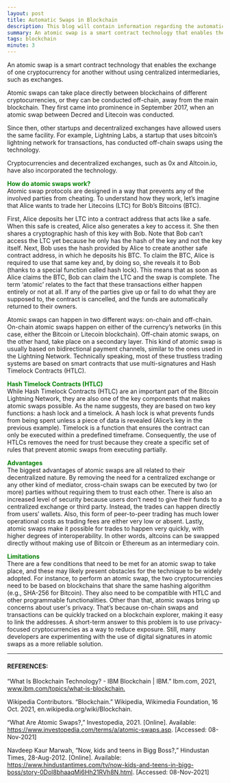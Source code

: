 ```yaml
---
layout: post
title: Automatic Swaps in Blockchain
description: This blog will contain information regarding the automatic swaps in Blockchain.
summary: An atomic swap is a smart contract technology that enables the exchange of one cryptocurrency for another without using centralized intermediaries, such as exchanges. 
tags: blockchain
minute: 3
---
```


An atomic swap is a smart contract technology that enables the exchange of one cryptocurrency for another without using centralized intermediaries, such as exchanges.

Atomic swaps can take place directly between blockchains of different cryptocurrencies, or they can be conducted off-chain, away from the main blockchain. They first came into prominence in September 2017, when an atomic swap between Decred and Litecoin was conducted. 

Since then, other startups and decentralized exchanges have allowed users the same facility. For example, Lightning Labs, a startup that uses bitcoin’s lightning network for transactions, has conducted off-chain swaps using the technology.

Cryptocurrencies and decentralized exchanges, such as 0x and Altcoin.io, have also incorporated the technology. 


<b><span style="color:green">How do atomic swaps work?</span></b><br>
Atomic swap protocols are designed in a way that prevents any of the involved parties from cheating. To understand how they work, let’s imagine that Alice wants to trade her Litecoins (LTC) for Bob’s Bitcoins (BTC).

First, Alice deposits her LTC into a contract address that acts like a safe. When this safe is created, Alice also generates a key to access it. She then shares a cryptographic hash of this key with Bob. Note that Bob can’t access the LTC yet because he only has the hash of the key and not the key itself.
Next, Bob uses the hash provided by Alice to create another safe contract address, in which he deposits his BTC. To claim the BTC, Alice is required to use that same key and, by doing so, she reveals it to Bob (thanks to a special function called hash lock). This means that as soon as Alice claims the BTC, Bob can claim the LTC and the swap is complete.
The term ‘atomic’ relates to the fact that these transactions either happen entirely or not at all. If any of the parties give up or fail to do what they are supposed to, the contract is cancelled, and the funds are automatically returned to their owners.

Atomic swaps can happen in two different ways: on-chain and off-chain. On-chain atomic swaps happen on either of the currency’s networks (in this case, either the Bitcoin or Litecoin blockchain). Off-chain atomic swaps, on the other hand, take place on a secondary layer. This kind of atomic swap is usually based on bidirectional payment channels, similar to the ones used in the Lightning Network.
Technically speaking, most of these trustless trading systems are based on smart contracts that use multi-signatures and Hash Timelock Contracts (HTLC).

<b><span style="color:green">Hash Timelock Contracts (HTLC)</span></b><br>
While Hash Timelock Contracts (HTLC) are an important part of the Bitcoin Lightning Network, they are also one of the key components that makes atomic swaps possible. As the name suggests, they are based on two key functions: a hash lock and a timelock.
A hash lock is what prevents funds from being spent unless a piece of data is revealed (Alice’s key in the previous example). Timelock is a function that ensures the contract can only be executed within a predefined timeframe. Consequently, the use of HTLCs removes the need for trust because they create a specific set of rules that prevent atomic swaps from executing partially.


<b><span style="color:green">Advantages</span></b><br>
The biggest advantages of atomic swaps are all related to their decentralized nature. By removing the need for a centralized exchange or any other kind of mediator, cross-chain swaps can be executed by two (or more) parties without requiring them to trust each other. There is also an increased level of security because users don’t need to give their funds to a centralized exchange or third party. Instead, the trades can happen directly from users’ wallets.
Also, this form of peer-to-peer trading has much lower operational costs as trading fees are either very low or absent. Lastly, atomic swaps make it possible for trades to happen very quickly, with higher degrees of interoperability. In other words, altcoins can be swapped directly without making use of Bitcoin or Ethereum as an intermediary coin.


<b><span style="color:green">Limitations</span></b><br>
There are a few conditions that need to be met for an atomic swap to take place, and these may likely present obstacles for the technique to be widely adopted. For instance, to perform an atomic swap, the two cryptocurrencies need to be based on blockchains that share the same hashing algorithm (e.g., SHA-256 for Bitcoin). They also need to be compatible with HTLC and other programmable functionalities.
Other than that, atomic swaps bring up concerns about user's privacy. That’s because on-chain swaps and transactions can be quickly tracked on a blockchain explorer, making it easy to link the addresses. A short-term answer to this problem is to use privacy-focused cryptocurrencies as a way to reduce exposure. Still, many developers are experimenting with the use of digital signatures in atomic swaps as a more reliable solution.



---

#### REFERENCES:

“What Is Blockchain Technology? - IBM Blockchain | IBM.” Ibm.com, 2021, www.ibm.com/topics/what-is-blockchain.‌‌

Wikipedia Contributors. “Blockchain.” Wikipedia, Wikimedia Foundation, 16 Oct. 2021, en.wikipedia.org/wiki/Blockchain.

“What Are Atomic Swaps?,” Investopedia, 2021. [Online]. Available: https://www.investopedia.com/terms/a/atomic-swaps.asp. [Accessed: 08-Nov-2021]

Navdeep Kaur Marwah, “Now, kids and teens in Bigg Boss?,” Hindustan Times, 28-Aug-2012. [Online]. Available: https://www.hindustantimes.com/tv/now-kids-and-teens-in-bigg-boss/story-0Dol8bhaaqMi6Hh21RVh8N.html. [Accessed: 08-Nov-2021]
‌
‌